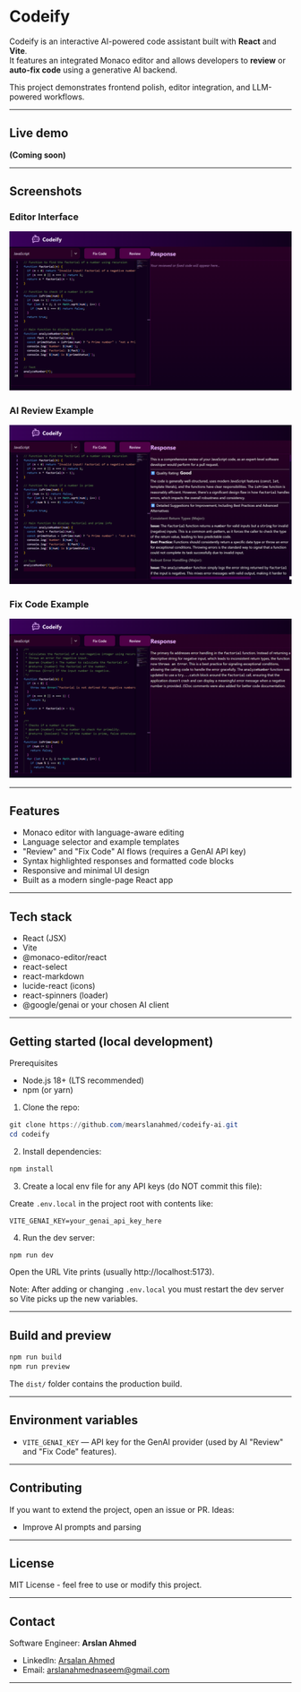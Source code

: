 # Codeify

Codeify is an interactive AI-powered code assistant built with **React** and **Vite**.  
It features an integrated Monaco editor and allows developers to **review** or **auto-fix code** using a generative AI backend.

This project demonstrates frontend polish, editor integration, and LLM-powered workflows.

---

## Live demo

**(Coming soon)**

---

## Screenshots

### Editor Interface

![Codeify Editor](public/screenshots/editor-view.png)

### AI Review Example
![AI Review Output](public/screenshots/ai-review.png)

### Fix Code Example
![AI Review Output](public/screenshots/fix-code.png)

---

## Features

- Monaco editor with language-aware editing
- Language selector and example templates
- "Review" and "Fix Code" AI flows (requires a GenAI API key)
- Syntax highlighted responses and formatted code blocks
- Responsive and minimal UI design
- Built as a modern single-page React app

---

## Tech stack

- React (JSX)
- Vite
- @monaco-editor/react
- react-select
- react-markdown
- lucide-react (icons)
- react-spinners (loader)
- @google/genai or your chosen AI client

---

## Getting started (local development)

Prerequisites

- Node.js 18+ (LTS recommended)
- npm (or yarn)

1. Clone the repo:

```powershell
git clone https://github.com/mearslanahmed/codeify-ai.git
cd codeify
```

2. Install dependencies:

```powershell
npm install
```

3. Create a local env file for any API keys (do NOT commit this file):

Create `.env.local` in the project root with contents like:

```
VITE_GENAI_KEY=your_genai_api_key_here
```

4. Run the dev server:

```powershell
npm run dev
```

Open the URL Vite prints (usually http://localhost:5173).

Note: After adding or changing `.env.local` you must restart the dev server so Vite picks up the new variables.

---

## Build and preview

```powershell
npm run build
npm run preview
```

The `dist/` folder contains the production build.

---

## Environment variables

- `VITE_GENAI_KEY` — API key for the GenAI provider (used by AI "Review" and "Fix Code" features).

---

## Contributing

If you want to extend the project, open an issue or PR. Ideas:

- Improve AI prompts and parsing

---

## License

MIT License - feel free to use or modify this project.

---

## Contact

Software Engineer: **Arslan Ahmed**

- LinkedIn: [Arsalan Ahmed](https://www.linkedin.com/in/mearslanahmed/)
- Email: arslanahmednaseem@gmail.com


---
